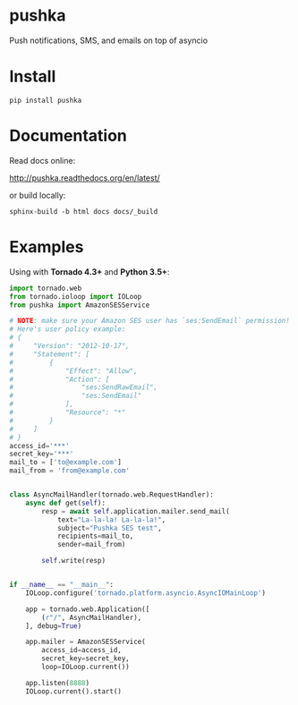 # pushka

Push notifications, SMS, and emails on top of asyncio

# Install

    pip install pushka

# Documentation

Read docs online:

http://pushka.readthedocs.org/en/latest/

or build locally:

    sphinx-build -b html docs docs/_build

# Examples

Using with **Tornado 4.3+** and **Python 3.5+**:

```python
import tornado.web
from tornado.ioloop import IOLoop
from pushka import AmazonSESService

# NOTE: make sure your Amazon SES user has `ses:SendEmail` permission!
# Here's user policy example:
# {
#     "Version": "2012-10-17",
#     "Statement": [
#         {
#             "Effect": "Allow",
#             "Action": [
#                 "ses:SendRawEmail",
#                 "ses:SendEmail"
#             ],
#             "Resource": "*"
#         }
#     ]
# }
access_id='***'
secret_key='***'
mail_to = ['to@example.com']
mail_from = 'from@example.com'


class AsyncMailHandler(tornado.web.RequestHandler):
    async def get(self):
        resp = await self.application.mailer.send_mail(
            text="La-la-la! La-la-la!",
            subject="Pushka SES test",
            recipients=mail_to,
            sender=mail_from)

        self.write(resp)


if __name__ == "__main__":
    IOLoop.configure('tornado.platform.asyncio.AsyncIOMainLoop')

    app = tornado.web.Application([
        (r"/", AsyncMailHandler),
    ], debug=True)

    app.mailer = AmazonSESService(
        access_id=access_id,
        secret_key=secret_key,
        loop=IOLoop.current())

    app.listen(8888)
    IOLoop.current().start()
```
